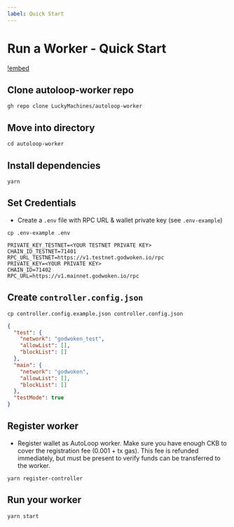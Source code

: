```yaml
---
label: Quick Start
---
```


# Run a Worker - Quick Start

[!embed](https://www.youtube.com/embed/LvE5kftHXKk)

## Clone autoloop-worker repo

```shell
gh repo clone LuckyMachines/autoloop-worker
```

## Move into directory

```shell
cd autoloop-worker
```

## Install dependencies

```shell
yarn
```

## Set Credentials

- Create a `.env` file with RPC URL & wallet private key (see `.env-example`)

```shell
cp .env-example .env
```

```env
PRIVATE_KEY_TESTNET=<YOUR TESTNET PRIVATE KEY>
CHAIN_ID_TESTNET=71401
RPC_URL_TESTNET=https://v1.testnet.godwoken.io/rpc
PRIVATE_KEY=<YOUR PRIVATE KEY>
CHAIN_ID=71402
RPC_URL=https://v1.mainnet.godwoken.io/rpc
```

## Create `controller.config.json`

```shell
cp controller.config.example.json controller.config.json
```

```json
{
  "test": {
    "network": "godwoken_test",
    "allowList": [],
    "blockList": []
  },
  "main": {
    "network": "godwoken",
    "allowList": [],
    "blockList": []
  },
  "testMode": true
}
```

## Register worker

- Register wallet as AutoLoop worker. Make sure you have enough CKB to cover the registration fee (0.001 + tx gas). This fee is refunded immediately, but must be present to verify funds can be transferred to the worker.

```shell
yarn register-controller
```

## Run your worker

```shell
yarn start
```
